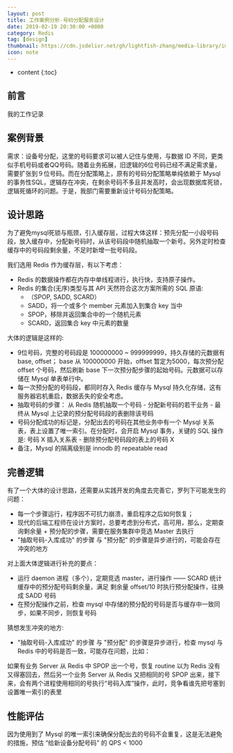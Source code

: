 ```yaml
---
layout: post
title: 工作案例分析-号码分配服务设计
date: 2019-02-19 20:30:00 +0800
category: Redis
tag: [design]
thumbnail: https://cdn.jsdelivr.net/gh/lightfish-zhang/media-library/image/201902/basic-knowledge-base-about-icon-design-get-started.png
icon: note
---
```


* content
{:toc}

## 前言

我的工作记录

## 案例背景

需求：设备号分配，这里的号码要求可以被人记住与使用，与数据 ID 不同，更类似手机号码或者QQ号码。随着业务拓展，旧逻辑的6位号码已经不满足需求量，需要扩张到９位号码。而在分配策略上，原有的号码分配策略单纯依赖于 Mysql 的事务性SQL，逻辑存在冲突，在剩余号码不多且并发高时，会出现数据库死锁，逻辑死循环的问题。于是，我部门需要重新设计号码分配策略。

## 设计思路

为了避免mysql死锁与瓶颈，引入缓存层，过程大体这样：预先分配一小段号码段，放入缓存中，分配新号码时，从该号码段中随机抽取一个新号。另外定时检查缓存中的号码段剩余量，不足时新增一批号码段。

我们选用 Redis 作为缓存层，有以下考虑：
- Redis 的数据操作都在内存中单线程进行，执行快，支持原子操作。
- Redis 的集合(无序)类型与其 API 天然符合这次方案所需的 SQL 原语:
    + （SPOP, SADD, SCARD）
    + SADD，将一个或多个 member 元素加入到集合 key 当中
    + SPOP，移除并返回集合中的一个随机元素
    + SCARD，返回集合 key 中元素的数量


大体的逻辑是这样的:

- 9位号码，完整的号码段是 100000000 ~ 999999999，持久存储的元数据有 base, offset； base 从 100000000 开始，offset 暂定为5000，每次预分配 offset 个号码，然后刷新 base 下一次预分配步骤的起始号码。元数据可以存储在 Mysql 单表单行中。
- 每一次预分配的号码段，都同时存入 Redis 缓存与 Mysql 持久化存储，这有服务器宕机重启，数据丢失的安全考虑。
- 抽取号码的步骤： 从 Redis 随机抽取一个号码 - 分配新号码的若干业务 - 最终从 Mysql 上记录的预分配号码段的表删除该号码
- 号码分配成功的标记是，分配出去的号码在其他业务中有一个 Mysql 关系表，表上设置了唯一索引。在分配时，会开启 Mysql 事务，关键的 SQL 操作是: 号码 X 插入关系表 - 删除预分配号码段的表上的号码 X
- 备注，Mysql 的隔离级别是 innodb 的 repeatable read


## 完善逻辑

有了一个大体的设计思路，还需要从实践开发的角度去完善它，罗列下可能发生的问题：

- 每一个步骤运行，程序因不可抗力崩溃，重启程序之后如何恢复；
- 现代的后端工程师在设计方案时，总要考虑到分布式，高可用，那么，定期查询剩余量 + 预分配的步骤，需要在服务集群中竞选 Master 去执行
- "抽取号码-入库成功" 的步骤 与 "预分配" 的步骤是异步进行的，可能会存在冲突的地方

对上面大体逻辑进行补充的要点：

- 运行 daemon 进程（多个），定期竞选 master，进行操作 —— SCARD 统计缓存中的预分配号码剩余量，满足 剩余量 offset/10 时执行预分配操作，往换成 SADD 号码
- 在预分配操作之前，检查 mysql 中存储的预分配的号码是否与缓存中一致同步，如果不同步，则恢复号码

猜想发生冲突的地方:

- "抽取号码-入库成功" 的步骤 与 "预分配" 的步骤是异步进行，检查 mysql 与 Redis 中的号码是否一致，可能存在问题，比如：

如果有业务 Server 从 Redis 中 SPOP 出一个号，恢复 routine 以为 Redis 没有又得塞回去，然后另一个业务 Server 从 Redis 又把相同的号 SPOP 出来，接下来，会有两个进程使用相同的号执行“号码入库”操作，此时，竞争看谁先把号塞到设置唯一索引的表里

## 性能评估

因为使用到了 Mysql 的唯一索引来确保分配出去的号码不会重复，这是无法避免的措施，预估 “给新设备分配号码” 的 QPS < 1000
